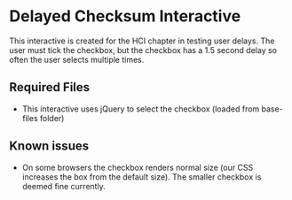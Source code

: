 # Delayed Checksum Interactive

This interactive is created for the HCI chapter in testing user delays. The user must tick the checkbox, but the checkbox has a 1.5 second delay so often the user selects multiple times.

## Required Files

- This interactive uses jQuery to select the checkbox (loaded from base-files folder)

## Known issues

- On some browsers the checkbox renders normal size (our CSS increases the box from the default size). The smaller checkbox is deemed fine currently.
